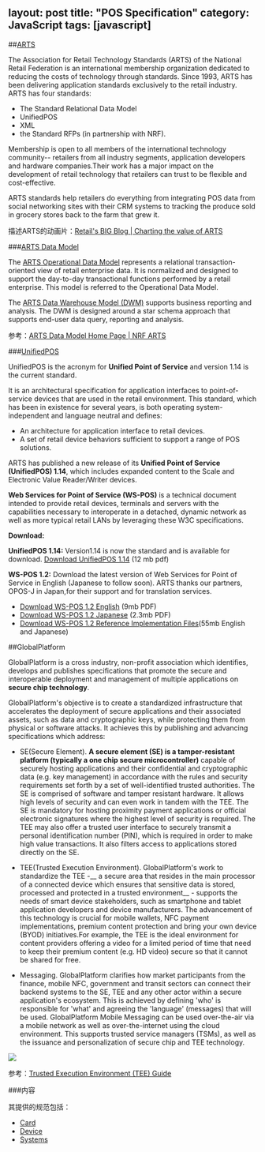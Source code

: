 layout: post
title: "POS Specification"
category: JavaScript
tags: [javascript]
---
##[ARTS](http://www.nrf-arts.org/ "Learn more about ARTS.")

The Association for Retail Technology Standards (ARTS) of the National Retail Federation is an international membership organization dedicated to reducing the costs of technology through standards. Since 1993, ARTS has been delivering application standards exclusively to the retail industry. ARTS has four standards: 

<!-- more -->

- The Standard Relational Data Model
- UnifiedPOS
- XML
- the Standard RFPs (in partnership with NRF). 
 
Membership is open to all members of the international technology community-- retailers from all industry segments, application developers and hardware companies.Their work has a major impact on the development of retail technology that retailers can trust to be flexible and cost-effective.

ARTS standards help retailers do everything from integrating POS data from social networking sites with their CRM systems to tracking the produce sold in grocery stores back to the farm that grew it.

描述ARTS的动画片：[Retail's BIG Blog | Charting the value of ARTS](http://blog.nrf.com/2013/10/25/charting-the-value-of-arts/)

###[ARTS Data Model](http://www.nrf-arts.org/content/arts-data-model-home-page)

The [ARTS Operational Data Model](http://www.nrf-arts.org/content/arts-operational-data-model-overview) represents a relational transaction-oriented view of retail enterprise data. It is normalized and designed to support the day-to-day transactional functions performed by a retail enterprise. This model is referred to the Operational Data Model.

The [ARTS Data Warehouse Model (DWM)](http://www.nrf-arts.org/content/arts-data-warehouse-model-overview) supports business reporting and analysis. The DWM is designed around a star schema approach that supports end-user data query, reporting and analysis.

参考：[ARTS Data Model Home Page | NRF ARTS](http://www.nrf-arts.org/content/arts-data-model-home-page)

###[UnifiedPOS](http://www.nrf-arts.org/content/unifiedpos)

UnifiedPOS is the acronym for __Unified Point of Service__ and version 1.14 is the current standard. 

It is an architectural specification for application interfaces to point-of-service devices that are used in the retail environment. This standard, which has been in existence for several years, is both operating system-independent and language neutral and defines: 

* An architecture for application interface to retail devices.
* A set of retail device behaviors sufficient to support a range of POS solutions.

ARTS has published a new release of its **Unified Point of Service (UnifiedPOS) 1.14**, which includes expanded content to the Scale and Electronic Value Reader/Writer devices. 

**Web Services for Point of Service (WS-POS)** is a technical document intended to provide retail devices, terminals and servers with the capabilities necessary to interoperate in a detached, dynamic network as well as more typical retail LANs by leveraging these W3C specifications. 

__Download:__

**UnifiedPOS 1.14:** Version1.14 is now the standard and is available for download. [Download UnifiedPOS 1.14](http://www.nrf-arts.org/sites/default/files/UnifiedPOS%20Version%201_14_Released_07_15_2013_0.zip) (12 mb pdf)

**WS-POS 1.2:** Download the latest version of Web Services for Point of Service in English (Japanese to follow soon). ARTS thanks our partners, OPOS-J in Japan,for their support and for translation services. 

- [Download WS-POS 1.2 English](http://www.nrf-arts.org/sites/default/files/WS-POS1.2_Files_Released_07152013.zip) (9mb PDF)  
- [Download WS-POS 1.2 Japanese](http://www.nrf-arts.org/sites/default/files/WSPOS1_2_Technical_Specification_2013_July_15_JP_20130730.pdf) (2.3mb PDF)
- [Download WS-POS 1.2 Reference Implementation Files](http://www.nrf-arts.org/sites/default/files/WSPOS_Refer_Impl_v3_20130909.zip)(55mb English and Japanese)

##GlobalPlatform

GlobalPlatform is a cross industry, non-profit association which identifies, develops and publishes specifications that promote the secure and interoperable deployment and management of multiple applications on __secure chip technology__.

GlobalPlatform's objective is to create a standardized infrastructure that accelerates the deployment of secure applications and their associated assets, such as data and cryptographic keys, while protecting them from physical or software attacks. It achieves this by publishing and advancing specifications which address:

- SE(Secure Element). __A secure element (SE) is a tamper-resistant platform (typically a one chip secure microcontroller)__ capable of securely hosting applications and their confidential and cryptographic data (e.g. key management) in accordance with the rules and security requirements set forth by a set of well-identified trusted authorities. The SE is comprised of software and tamper resistant hardware. It allows high levels of security and can even work in tandem with the TEE. The SE is mandatory for hosting proximity payment applications or official electronic signatures where the highest level of security is required. The TEE may also offer a trusted user interface to securely transmit a personal identification number (PIN), which is required in order to make high value transactions. It also filters access to applications stored directly on the SE.

- TEE(Trusted Execution Environment). GlobalPlatform's work to standardize the TEE -__ a secure area that resides in the main processor of a connected device which ensures that sensitive data is stored, processed and protected in a trusted environment__ - supports the needs of smart device stakeholders, such as smartphone and tablet application developers and device manufacturers. The advancement of this technology is crucial for mobile wallets, NFC payment implementations, premium content protection and bring your own device (BYOD) initiatives.For example, the TEE is the ideal environment for content providers offering a video for a limited period of time that need to keep their premium content (e.g. HD video) secure so that it cannot be shared for free. 

- Messaging. GlobalPlatform clarifies how market participants from the finance, mobile NFC, government and transit sectors can connect their backend systems to the SE, TEE and any other actor within a secure application's ecosystem. This is achieved by defining 'who' is responsible for 'what' and agreeing the 'language' (messages) that will be used. GlobalPlatform Mobile Messaging can be used over-the-air via a mobile network as well as over-the-internet using the cloud environment. This supports trusted service managers (TSMs), as well as the issuance and personalization of secure chip and TEE technology.

![](http://johnnyimages.qiniudn.com/tee-spot-img.png)

参考：[Trusted Execution Environment (TEE) Guide](http://www.globalplatform.org/mediaguidetee.asp)

###内容

其提供的规范包括：

- [Card](http://www.globalplatform.org/specificationscard.asp)  
- [Device](http://www.globalplatform.org/specificationsdevice.asp)  
- [Systems](http://www.globalplatform.org/specificationssystems.asp)









